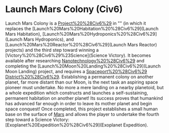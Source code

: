 # Launch Mars Colony (Civ6)

Launch Mars Colony is a [Project%20%28Civ6%29](project) in "" (in which it replaces the [Launch%20Mars%20Habitation%20%28Civ6%29](Launch Mars Habitation), [Launch%20Mars%20Hydroponics%20%28Civ6%29](Launch Mars Hydroponics), and [Launch%20Mars%20Reactor%20%28Civ6%29](Launch Mars Reactor) projects) and the third step toward winning a [Victory%20%28Civ6%29%23Science](Science Victory). It becomes available after researching [Nanotechnology%20%28Civ6%29](Nanotechnology) and completing the [Launch%20Moon%20Landing%20%28Civ6%29](Launch Moon Landing) project, and requires a [Spaceport%20%28Civ6%29](Spaceport) [District%20%28Civ6%29](district).
Establishing a permanent colony on another planet, far more distant than our Moon, is the next task an aspiring space pioneer must undertake. No more a mere landing on a nearby planetoid, but a whole expedition which constructs and launches a self-sustaining, permanent habitation on another planet! Its success proves that humankind has advanced far enough in order to leave its mother planet and begin space conquest!
Once completed, this project establishes a small human base on the surface of [Mars](Mars) and allows the player to undertake the fourth step toward a Science Victory: [Exoplanet%20Expedition%20%28Civ6%29](Exoplanet Expedition).
